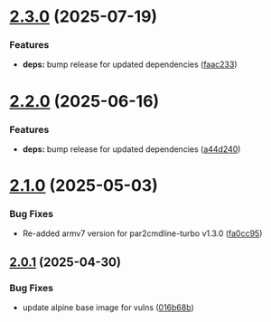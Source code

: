 # [2.3.0](https://github.com/telnetdoogie/docker-par2cmdline/compare/v2.2.0...v2.3.0) (2025-07-19)


### Features

* **deps:** bump release for updated dependencies ([faac233](https://github.com/telnetdoogie/docker-par2cmdline/commit/faac2334b0b596b5c96fafd3acd05df8a005d816))



# [2.2.0](https://github.com/telnetdoogie/docker-par2cmdline/compare/v2.1.0...v2.2.0) (2025-06-16)


### Features

* **deps:** bump release for updated dependencies ([a44d240](https://github.com/telnetdoogie/docker-par2cmdline/commit/a44d240f2a04e9a8ae0e23eb53554bfbbad83a37))



# [2.1.0](https://github.com/telnetdoogie/docker-par2cmdline/compare/v2.0.1...v2.1.0) (2025-05-03)


### Bug Fixes

* Re-added armv7 version for par2cmdline-turbo v1.3.0 ([fa0cc95](https://github.com/telnetdoogie/docker-par2cmdline/commit/fa0cc9578c7dbec080ec5d2010526f03b75823db))



## [2.0.1](https://github.com/telnetdoogie/docker-par2cmdline/compare/v2.0.0...v2.0.1) (2025-04-30)


### Bug Fixes

* update alpine base image for vulns ([016b68b](https://github.com/telnetdoogie/docker-par2cmdline/commit/016b68bc1d77caad18b6b760d9b6a4ef0bffefd6))



